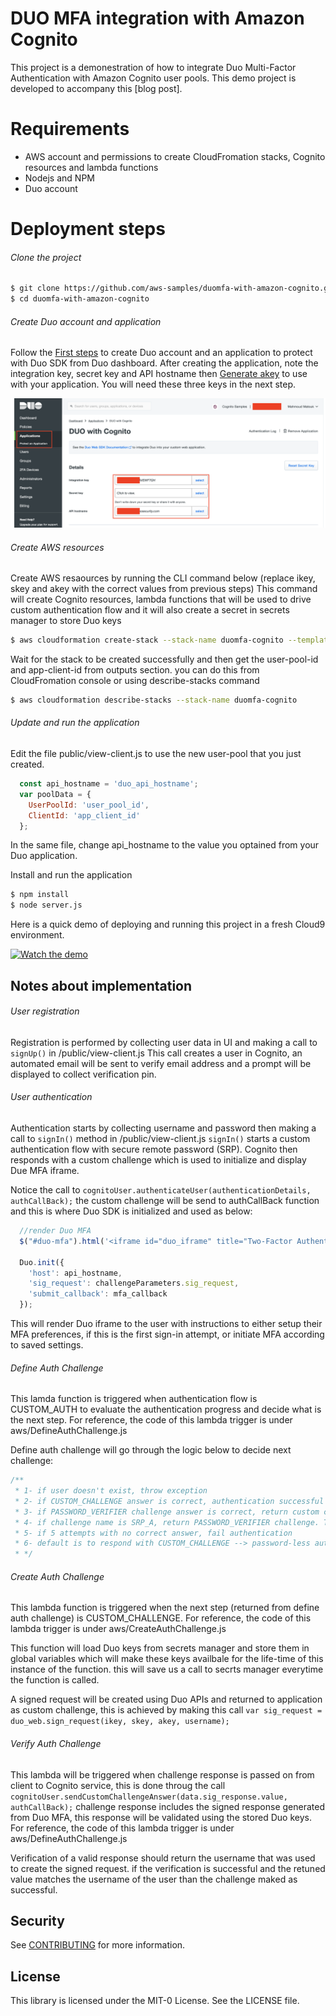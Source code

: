 # DUO MFA integration with Amazon Cognito

This project is a demonestration of how to integrate Duo Multi-Factor Authentication with Amazon Cognito user pools. This demo project is developed to accompany this [blog post].

# Requirements
- AWS account and permissions to create CloudFromation stacks, Cognito resources and lambda functions
- Nodejs and NPM
- Duo account

# Deployment steps
###### Clone the project
```sh
$ git clone https://github.com/aws-samples/duomfa-with-amazon-cognito.git
$ cd duomfa-with-amazon-cognito
```
###### Create Duo account and application
Follow the [First steps] to create Duo account and an application to protect with Duo SDK from Duo dashboard.
After creating the application, note the integration key, secret key and API hostname then [Generate akey] to use with your application. You will need these three keys in the next step.

![Duo App Screenshot](img/duo-app.png?raw=true "Duo Application")

###### Create AWS resources
Create AWS resaources by running the CLI command below (replace ikey, skey and akey with the correct values from previous steps)
This command will create Cognito resources, lambda functions that will be used to drive custom authentication flow and it will also create a secret in secrets manager to store Duo keys 
```sh
$ aws cloudformation create-stack --stack-name duomfa-cognito --template-body file://aws/UserPoolTemplate.yaml --capabilities CAPABILITY_AUTO_EXPAND CAPABILITY_IAM CAPABILITY_NAMED_IAM --parameters ParameterKey=DUOIntegrationKey,ParameterValue=ikey ParameterKey=DUOSecretKey,ParameterValue=skey ParameterKey=DUOAKey,ParameterValue=akey
```
Wait for the stack to be created successfully and then get the user-pool-id and app-client-id from outputs section. you can do this from CloudFromation console or using describe-stacks command
```sh
$ aws cloudformation describe-stacks --stack-name duomfa-cognito 
```
###### Update and run the application
Edit the file public/view-client.js to use the new user-pool that you just created.
```javascript
  const api_hostname = 'duo_api_hostname';
  var poolData = {
    UserPoolId: 'user_pool_id',
    ClientId: 'app_client_id'
  };
```
In the same file, change api_hostname to the value you optained from your Duo application.

Install and run the application
```sh
$ npm install
$ node server.js
```

Here is a quick demo of deploying and running this project in a fresh Cloud9 environment.

[![Watch the demo](https://webauthn-with-amazon-cognito.s3-us-west-2.amazonaws.com/WebAuthn.gif)](https://webauthn-with-amazon-cognito.s3-us-west-2.amazonaws.com/WebAuthn.mp4)

   [First Steps]: <https://duo.com/docs/duoweb#first-steps>
   [Generate akey]: <https://duo.com/docs/duoweb#1.-generate-an-akey>

## Notes about implementation
###### User registration
Registration is performed by collecting user data in UI and making a call to `signUp()` in /public/view-client.js
This call creates a user in Cognito, an automated email will be sent to verify email address and a prompt will be displayed to collect verification pin.
###### User authentication
Authentication starts by collecting username and password then making a call to `signIn()` method in /public/view-client.js
`signIn()` starts a custom authentication flow with secure remote password (SRP). Cognito then responds with a custom challenge which is used to initialize and display Due MFA iframe.

Notice the call to `cognitoUser.authenticateUser(authenticationDetails, authCallBack);` the custom challenge will be send to authCallBack function and this is where Duo SDK is initialized and used as below:

```javascript
  //render Duo MFA
  $("#duo-mfa").html('<iframe id="duo_iframe" title="Two-Factor Authentication" </iframe>');
    
  Duo.init({
    'host': api_hostname,
    'sig_request': challengeParameters.sig_request,
    'submit_callback': mfa_callback
  });
```
This will render Duo iframe to the user with instructions to either setup their MFA preferences, if this is the first sign-in attempt, or initiate MFA according to saved settings.

###### Define Auth Challenge
This lamda function is triggered when authentication flow is CUSTOM_AUTH to evaluate the authentication progress and decide what is the next step. For reference, the code of this lambda trigger is under aws/DefineAuthChallenge.js

Define auth challenge will go through the logic below to decide next challenge:

```javascript
/**
 * 1- if user doesn't exist, throw exception
 * 2- if CUSTOM_CHALLENGE answer is correct, authentication successful
 * 3- if PASSWORD_VERIFIER challenge answer is correct, return custom challenge. This is usually the 2nd step in SRP authentication
 * 4- if challenge name is SRP_A, return PASSWORD_VERIFIER challenge. This is usually the first step in SRP authentication
 * 5- if 5 attempts with no correct answer, fail authentication
 * 6- default is to respond with CUSTOM_CHALLENGE --> password-less authentication
 * */
```

###### Create Auth Challenge
This lambda function is triggered when the next step (returned from define auth challenge) is CUSTOM_CHALLENGE. For reference, the code of this lambda trigger is under aws/CreateAuthChallenge.js

This function will load Duo keys from secrets manager and store them in global variables which will make these keys availbale for the life-time of this instance of the function. this will save us a call to secrts manager everytime the function is called.

A signed request will be created using Duo APIs and returned to application as custom challenge, this is achieved by making this call `var sig_request = duo_web.sign_request(ikey, skey, akey, username);`
###### Verify Auth Challenge
This lambda will be triggered when challenge response is passed on from client to Cognito service, this is done throug the call `cognitoUser.sendCustomChallengeAnswer(data.sig_response.value, authCallBack);` 
challenge response includes the signed response generated from Duo MFA, this response will be validated using the stored Duo keys. For reference, the code of this lambda trigger is under aws/DefineAuthChallenge.js

Verification of a valid response should return the username that was used to create the signed request. if the verification is successful and the retuned value matches the username of the user than the challenge maked as successful.
## Security

See [CONTRIBUTING](CONTRIBUTING.md#security-issue-notifications) for more information.

## License

This library is licensed under the MIT-0 License. See the LICENSE file.

